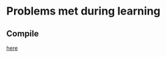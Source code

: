 # Problems met during learning

## Compile
[here](https://github.com/b04902036/Problems/tree/master/compile)
